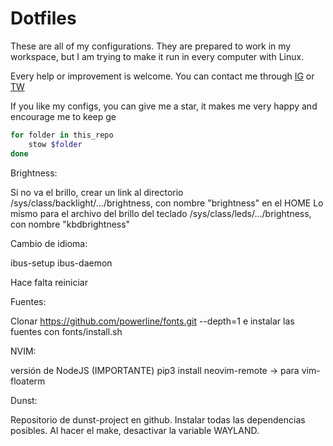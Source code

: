 # Dotfiles

These are all of my configurations. They are prepared to work in my workspace, but I am trying to make it run in every computer with Linux.

Every help or improvement is welcome. You can contact me through [IG](https://www.instagram.com/vieitesss_/) or [TW](https://twitter.com/vieitesss_/)

If you like my configs, you can give me a star, it makes me very happy and encourage me to keep ge
```bash
for folder in this_repo
    stow $folder
done
```

Brightness:

Si no va el brillo, crear un link al directorio /sys/class/backlight/.../brightness, con nombre "brightness" en el HOME
Lo mismo para el archivo del brillo del teclado /sys/class/leds/.../brightness, con nombre "kbdbrightness"

Cambio de idioma:

ibus-setup
ibus-daemon

Hace falta reiniciar

Fuentes:

Clonar https://github.com/powerline/fonts.git --depth=1 e instalar las fuentes con fonts/install.sh

NVIM:

versión de NodeJS (IMPORTANTE)
pip3 install neovim-remote -> para vim-floaterm

Dunst:

Repositorio de dunst-project en github.
Instalar todas las dependencias posibles.
Al hacer el make, desactivar la variable WAYLAND.
